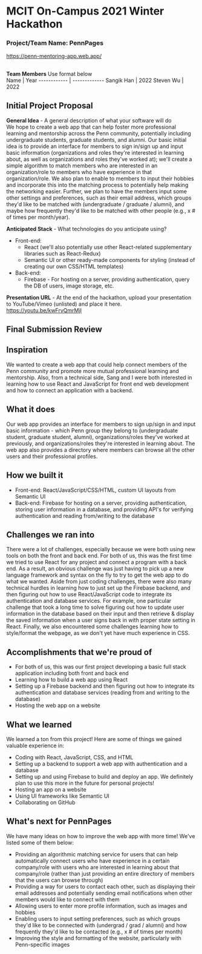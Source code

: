 # MCIT On-Campus 2021 Winter Hackathon  
### Project/Team Name: PennPages
https://penn-mentoring-app.web.app/
##  

**Team Members**  Use format below  
Name | Year
------------ | -------------
Sangik Han | 2022
Steven Wu | 2022

##
##
## Initial Project Proposal

**General Idea**  - A general description of what your software will do  
We hope to create a web app that can help foster more professional learning and mentorship across the Penn community, potentially including undergraduate students, graduate students, and alumni. Our basic initial idea is to provide an interface for members to sign in/sign up and input basic information (organizations and roles they're interested in learning about, as well as organizations and roles they've worked at); we'll create a simple algorithm to match members who are interested in an organization/role to members who have experience in that organization/role. We also plan to enable to members to input their hobbies and incorporate this into the matching process to potentially help making the networking easier. Further, we plan to have the members input some other settings and preferences, such as their email address, which groups they'd like to be matched with (undergraduate / graduate / alumni), and maybe how frequently they'd like to be matched with other people (e.g., x # of times per month/year).

**Anticipated Stack** - What technologies do you anticipate using?  
* Front-end: 
    * React (we'll also potentially use other React-related supplementary libraries such as React-Redux)
    * Semantic UI or other ready-made components for styling (instead of creating our own CSS/HTML templates)
* Back-end: 
    * Firebase - For hosting on a server, providing authentication, query the DB of users, image storage, etc.

**Presentation URL** - At the end of the hackathon, upload your presentation to YouTube/Vimeo (unlisted) and place it here.  
https://youtu.be/kwFrvQmrMjI


##
## Final Submission Review

## Inspiration
We wanted to create a web app that could help connect members of the Penn community and promote more mutual professional learning and mentorship. Also, from a technical side, Sang and I were both interested in learning how to use React and JavaScript for front end web development and how to connect an application with a backend.

## What it does
Our web app provides an interface for members to sign up/sign in and input basic information - which Penn group they belong to (undergraduate student, graduate student, alumni), organizations/roles they've worked at previously, and organizations/roles they're interested in learning about. The web app also provides a directory where members can browse all the other users and their professional profiles.

## How we built it
* Front-end: React/JavaScript/CSS/HTML, custom UI layouts from Semantic UI
* Back-end: Firebase for hosting on a server, providing authentication, storing user information in a database, and providing API's for verifying authentication and reading from/writing to the database

## Challenges we ran into
There were a lot of challenges, especially because we were both using new tools on both the front and back end. For both of us, this was the first time we tried to use React for any project and connect a program with a back end. As a result, an obvious challenge was just having to pick up a new language framework and syntax on the fly to try to get the web app to do what we wanted. Aside from just coding challenges, there were also many technical hurdles in learning how to just set up the Firebase backend, and then figuring out how to use React/JavaScript code to integrate its authentication and database services. For example, one particular challenge that took a long time to solve figuring out how to update user information in the database based on their input and then retrieve & display the saved information when a user signs back in with proper state setting in React. Finally, we also encountered some challenges learning how to style/format the webpage, as we don't yet have much experience in CSS. 

## Accomplishments that we're proud of
* For both of us, this was our first project developing a basic full stack application including both front and back end
* Learning how to build a web app using React
* Setting up a Firebase backend and then figuring out how to integrate its authentication and database services (reading from and writing to the database)
* Hosting the web app on a website

## What we learned
We learned a ton from this project! Here are some of things we gained valuable experience in:
* Coding with React, JavaScript, CSS, and HTML
* Setting up a backend to support a web app with authentication and a database
* Setting up and using Firebase to build and deploy an app. We definitely plan to use this more in the future for personal projects!
* Hosting an app on a website
* Using UI frameworks like Semantic UI
* Collaborating on GitHub

## What's next for PennPages
We have many ideas on how to improve the web app with more time! We've listed some of them below: 
* Providing an algorithmic matching service for users that can help automatically connect users who have experience in a certain company/role with users who are interested in learning about that company/role (rather than just providing an entire directory of members that the users can browse through)
* Providing a way for users to contact each other, such as displaying their email addresses and potentially sending email notifications when other members would like to connect with them
* Allowing users to enter more profile information, such as images and hobbies
* Enabling users to input setting preferences, such as which groups they'd like to be connected with (undergrad / grad / alumni) and how frequently they'd like to be contacted (e.g., x # of times per month)
* Improving the style and formatting of the website, particularly with Penn-specific images
